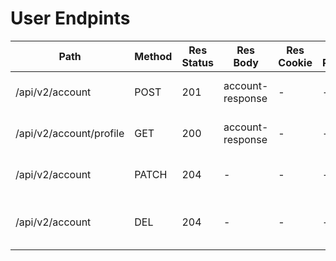 # User Endpints

| Path                    | Method | Res Status | Res Body         | Res Cookie | Req Param | Req Body                 | Comments                          |
| ----------------------- | ------ | ---------- | ---------------- | ---------- | --------- | ------------------------ | --------------------------------- |
| /api/v2/account         | POST   | 201        | account-response | -          | -         | account-creation-request |                                   |
| /api/v2/account/profile | GET    | 200        | account-response | -          | -         | -                        | Get current authenticated user    |
| /api/v2/account         | PATCH  | 204        | -                | -          | -         | account-update-request   |                                   |
| /api/v2/account         | DEL    | 204        | -                | -          | -         | -                        | Delete current authenticated user |
